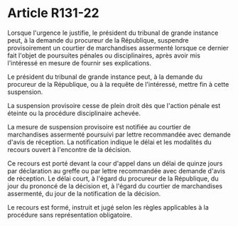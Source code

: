 # Article R131-22

Lorsque l'urgence le justifie, le président du tribunal de grande instance peut, à la demande du procureur de la République, suspendre provisoirement un courtier de marchandises assermenté lorsque ce dernier fait l'objet de poursuites pénales ou disciplinaires, après avoir mis l'intéressé en mesure de fournir ses explications.

Le président du tribunal de grande instance peut, à la demande du procureur de la République, ou à la requête de l'intéressé, mettre fin à cette suspension.

La suspension provisoire cesse de plein droit dès que l'action pénale est éteinte ou la procédure disciplinaire achevée.

La mesure de suspension provisoire est notifiée au courtier de marchandises assermenté poursuivi par lettre recommandée avec demande d'avis de réception. La notification indique le délai et les modalités du recours ouvert à l'encontre de la décision.

Ce recours est porté devant la cour d'appel dans un délai de quinze jours par déclaration au greffe ou par lettre recommandée avec demande d'avis de réception. Le délai court, à l'égard du procureur de la République, du jour du prononcé de la décision et, à l'égard du courtier de marchandises assermenté, du jour de la notification de la décision.

Le recours est formé, instruit et jugé selon les règles applicables à la procédure sans représentation obligatoire.
